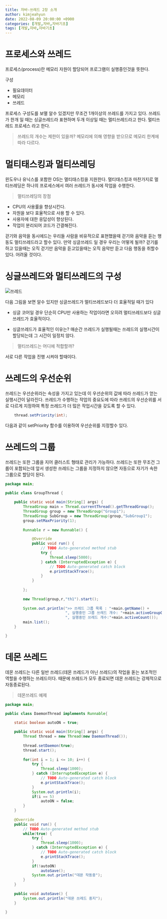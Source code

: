 ```yaml
---
title: 자바-쓰레드 2장 소개 
author: kimjeahyun
date: 2022-08-09 20:00:00 +0900
categories: [개발,자바,자바기초]
tags: [개발,자바,자바기초]
---
```


# 프로세스와 쓰레드

프로세스(process)란 메모리 자원이 할당되어 
프로그램이 실행중인것을 뜻한다.

구성
-   필요데이터
-   메모리
-   쓰레드

프로세스 구성도를 보멸 알수 있겠지만 무조건 1개이상의 
쓰레드를 가지고 있다. 쓰레드가 한개 일 때는 싱글쓰레드라 표현하며
두개 이상일 때는 멀티쓰레드라고 한다. 멀티쓰레드 프로세스 라고 한다.

>쓰레드의 개수는 제한이 있을까?
메모리에 의해 영향을 받으므로 메모리 한계에 따라 다르다.

# 멀티태스킹과 멀티쓰레딩

윈도우나 유닉스를 포함한 OS는 멀티태스킹을 지원한다.
멀티태스킹과 마찬가지로 멀티쓰레딩은 하나의 프로세스에서 
여러 쓰레드가 동시에 작업을 수행한다.


> 멀티쓰레딩의 장점
-   CPU의 사용률을 향상시킨다.
-   자원을 보다 효율적으로 사용 할 수 있다.
-   사용자에 대한 응답성이 향상된다.
-   작업이 분리되어 코드가 간결해진다.

걷기와 음악을 동시에드는 우리들
사람을 비유적으로 표현했을때 걷기와 음악을 듣는 행동도 멀티쓰레드라고 할수 있다. 만약 싱글쓰레드 일 경우 우리는 어떻게 될까?
걷기를 하고 있을때는 오직 걷기만 음악을 듣고있을때는 오직 음악만 듣고 다음 행동을 취할수 있다. 어려울 것이다.


# 싱글쓰레드와 멀티쓰레드의 구성
![쓰레드](../../img/java/thread.png)

다음 그림을 보면 알수 있지만 싱글쓰레드가 멀티쓰레드보다 더 효율적일 때가 있다 

- 싱글 코어일 경우 단순히 CPU만 사용하는 작업이라면 오히려 멀티쓰레드보다 싱글쓰레드가 효율적이다.

- 싱글쓰레드가 효율적인 이유는?
매순간 쓰레드가 실행될때는 쓰레드의 실행시간이 할당되는데 그 시간이 일정치 않다.

> 멀티쓰레드는 어디에 적합할까?

서로 다른 작업을 진행 시켜야 할때이다.


# 쓰레드의 우선순위

쓰레드는 우선순위라는 속성을 가지고 있는데
이 우선순위의 값에 따라 쓰레드가 얻는 실행시간이 달라진다. 쓰레드가 수행하는 작업의 중요도에 따라 쓰레드의 우선순위를 서로 다르게 지정하여 특정 쓰레드가 더 많은 작업시간을 갖도록 할 수 있다.

```java
    thread.setPriority(int); 
```

다음과 같이 setPriority 함수를 이용하여 우선순위를 지정할수 있다.

# 쓰레드의 그룹

쓰레드는 또한 그룹을 지어 클러스트 형태로 관리가 가능하다.
쓰레드는 또한 무조건 그룹이 포함되는데 앞서 생성한 쓰레드는 그룹을 지정하지 않으면 자동으로 자기가 속한 그룹으로 할당이 된다.


```java
package main;

public class GroupThread {
	
	public static void main(String[] args) {
		ThreadGroup main = Thread.currentThread().getThreadGroup();
		ThreadGroup group = new ThreadGroup("Group1");
		ThreadGroup SubGroup = new ThreadGroup(group,"SubGroup1");
		group.setMaxPriority(1);
		
		Runnable r = new Runnable() {

			@Override
			public void run() {
				// TODO Auto-generated method stub
				try {
					Thread.sleep(5000);
				} catch (InterruptedException e) {
					// TODO Auto-generated catch block
					e.printStackTrace();
				}
			}
			
		};
		
		new Thread(group,r,"th1").start();
		
		System.out.println(">> 쓰레드 그룹 목록 : "+main.getName() + 
						   ", 실행중인 그룹 쓰레드 개수: "+main.activeGroupCount()+
						   ", 실행중인 쓰레드 개수:"+main.activeCount());
		main.list();
	}

}

``` 

# 데몬 쓰레드

데몬 쓰레드는 다른 일반 쓰레드(데몬 쓰레드가 아닌 쓰레드)의 작업을 돋는 
보조적인 역할을 수행하는 쓰레드이다. 때문에 쓰레드가 모두 종료되면 데몬 쓰레드는 강제적으로 자동종료된다.

>데몬쓰레드 예제


```java
package main;

public class DaemonThread implements Runnable{

	static boolean autoON = true;
	
	public static void main(String[] args) {
		Thread thread = new Thread(new DaemonThread());
		
		thread.setDaemon(true);
		thread.start();
	
		for(int i = 1; i <= 10; i++) {
			try {
				Thread.sleep(1000);
			} catch (InterruptedException e) {
				// TODO Auto-generated catch block
				e.printStackTrace();
			}
			System.out.println(i);
			if(i == 5)
				autoON = false;
		}
	}
	
	@Override
	public void run() {
		// TODO Auto-generated method stub
		while(true) {
			try {
				Thread.sleep(1000);
			} catch (InterruptedException e) {
				// TODO Auto-generated catch block
				e.printStackTrace();
			}
			if(!autoON)
				autoSave();
			System.out.println("데몬 작동중");
		}
	}
	
	public void autoSave() {
		System.out.println("데몬 쓰레드 중지");
	}

}

```

